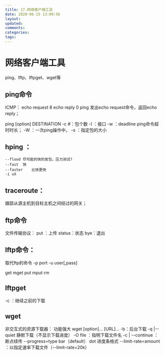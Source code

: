 ```yaml
---
title: 17.网络客户端工具
date: 2020-06-15 13:09:56
layout:
updated:
comments:
categories:
tags:
---
```

# 网络客户端工具
ping、lftp、lftpget、wget等

## ping命令
ICMP：
    echo request 8
    echo reply 0
ping 发出echo request命令，返回echo reply；

ping [option] DESTINATION
    -c #：包个数
    -I ：接口
    -w ：deadline ping命令超时时长；
    -W ：一次ping操作中，
    -s ：指定包的大小

## hping ：
    --flood 尽可能的快的发包，压力测试?
    --fast  快
    --faster    比快更快
    -i uX

## traceroute：
跟踪从源主机到目标主机之间经过的网关；



## ftp命令
文件传输协议：
put ：上传
status：状态
bye：退出

## lftp命令：
取代ftp的命令
-p port
-u user[,pass]

get mget
put mput
rm

## lftpget
-c ：继续之前的下载

## wget
非交互式的资源下载器：
功能强大
wget [option]... [URL]...
-b：后台下载
-q |--quiet 静默下载（不显示下载进度）
-O file ：指明下载文件名
-c | --continue ：断点续传
--progress=type bar（default） dot 进度条格式
--limit-rate=amount ：以指定速率下载文件（--limit-rate=20k）





